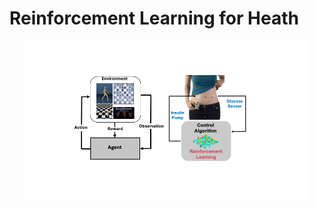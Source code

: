 # Reinforcement Learning for Heath 

<p align="center">
<img src="img/intro.gif" width="90%" alt="RL">
</p>

<!---
We explore the use of RL in healthcare applications.
Reinforcement Learning (RL) is a Machine Learning (ML) paradigm, used for decision-making tasks, where an agent learns to achieve a specified goal, by interacting with its underlying environment. Compared to the widely explored games and physics 
simulation problems in RL, real-world RL systems must contend with much more [technical challenges](https://github.com/google-research/realworldrl_suite).
--->


